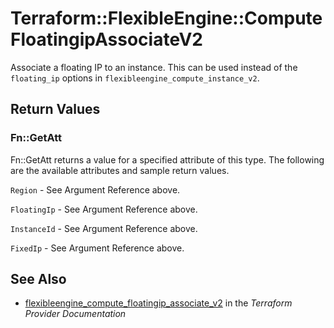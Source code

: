 # Terraform::FlexibleEngine::ComputeFloatingipAssociateV2

Associate a floating IP to an instance. This can be used instead of the
`floating_ip` options in `flexibleengine_compute_instance_v2`.

## Return Values

### Fn::GetAtt

Fn::GetAtt returns a value for a specified attribute of this type. The following are the available attributes and sample return values.

`Region` - See Argument Reference above.

`FloatingIp` - See Argument Reference above.

`InstanceId` - See Argument Reference above.

`FixedIp` - See Argument Reference above.

## See Also

* [flexibleengine_compute_floatingip_associate_v2](https://www.terraform.io/docs/providers/flexibleengine/r/compute_floatingip_associate_v2.html) in the _Terraform Provider Documentation_